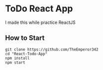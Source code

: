 # ToDo React App
I made this while practice ReactJS

## How to Start
```
git clone https://github.com/TheEmperor342
cd "React-Todo-App"
npm install
npm start
```
